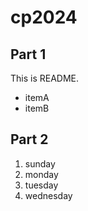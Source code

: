 # cp2024

## Part 1
This is README.
 - itemA
 - itemB

## Part 2
1. sunday
1. monday
1. tuesday
1. wednesday
